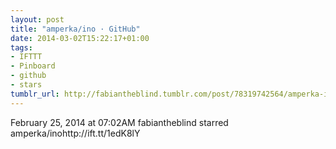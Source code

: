 ```yaml
---
layout: post
title: "amperka/ino · GitHub"
date: 2014-03-02T15:22:17+01:00
tags:
- IFTTT
- Pinboard
- github
- stars
tumblr_url: http://fabiantheblind.tumblr.com/post/78319742564/amperka-ino-github
---
```

February 25, 2014 at 07:02AM
fabiantheblind starred amperka/inohttp://ift.tt/1edK8lY
